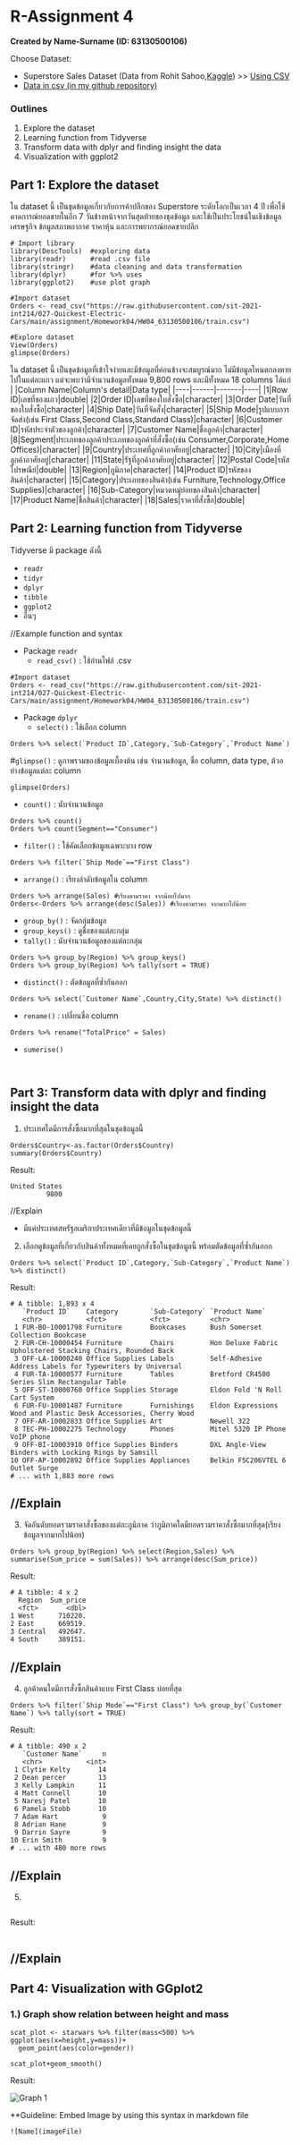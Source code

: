 # R-Assignment 4

**Created by Name-Surname (ID: 63130500106)**

Choose Dataset:
* Superstore Sales Dataset (Data from Rohit Sahoo,[Kaggle](https://www.kaggle.com/rohitsahoo/sales-forecasting)) >> [Using CSV](https://raw.githubusercontent.com/safesit23/INT214-Statistics/main/datasets/superstore_sales.csv)
* [Data in csv (in my github repository)](train.csv)


### Outlines
1. Explore the dataset
2. Learning function from Tidyverse
3. Transform data with dplyr and finding insight the data
4. Visualization with ggplot2

## Part 1: Explore the dataset
ใน dataset นี้ เป็นชุดข้อมูลเกี่ยวกับการค้าปลีกของ Superstore ระดับโลกเป็นเวลา 4 ปี เพื่อใช้คาดการณ์ยอดขายในอีก 7 วันข้างหน้าจากวันสุดท้ายของชุดข้อมูล และใช้เป็นประโยชน์ในเชิงข้อมูลเศรษฐกิจ ข้อมูลสภาพอากาศ ราคาหุ้น และการพยากรณ์ยอดขายปลีก

```
# Import library
library(DescTools)  #exploring data
library(readr)      #read .csv file
library(stringr)    #data cleaning and data transformation
library(dplyr)      #for %>% uses
library(ggplot2)    #use plot graph

#Import dataset
Orders <- read_csv("https://raw.githubusercontent.com/sit-2021-int214/027-Quickest-Electric-Cars/main/assignment/Homework04/HW04_63130500106/train.csv")

#Explore dataset
View(Orders)
glimpse(Orders)
```
ใน dataset นี้ เป็นชุดข้อมูลที่เข้าใจง่ายและมีข้อมูลที่ค่อนข้างจะสมบูรณ์มาก ไม่มีข้อมูลไหนตกลงหายไปในแต่ละแถว
แต่จะพบว่ามีจำนวนข้อมูลทั้งหมด 9,800 rows และมีทั้งหมด 18 columns ได้แก่
| |Column Name|Column's detail|Data type|
|----|------|-------|----|
|1|Row ID|เลขที่ของแถว|double|
|2|Order ID|เลขที่ของใบสั่งซื้อ|character|
|3|Order Date|วันที่ของใบสั่งซื้อ|character|
|4|Ship Date|วันที่จัดสั่ง|character|
|5|Ship Mode|รูปแบบการจัดส่ง(เช่น First Class,Second Class,Standard Class)|character|
|6|Customer ID|รหัสประจำตัวของลูกค้า|character|
|7|Customer Name|ชื่อลูกค้า|character|
|8|Segment|ประเภทของลูกค้าประเภทของลูกค้าที่สั่งซื้อ(เช่น Consumer,Corporate,Home Offices)|character|
|9|Country|ประเทศที่ลูกค้าอาศัยอยู่|character|
|10|City|เมืองที่ลูกค้าอาศัยอยู่|character|
|11|State|รัฐที่ลูกค้าอาศัยอยู่|character|
|12|Postal Code|รหัสไปรษณีย์|double|
|13|Region|ภูมิภาค|character|
|14|Product ID|รหัสของสินค้า|character|
|15|Category|ประเภทของสินค้า(เช่น Furniture,Technology,Office Supplies)|character|
|16|Sub-Category|หมวดหมู่ย่อยของสินค้า|character|
|17|Product Name|ชื่อสินค้า|character|
|18|Sales|ราคาที่สั่งซื้อ|double|

## Part 2: Learning function from Tidyverse
Tidyverse มี package ดังนี้
- `readr`
- `tidyr`
- `dplyr`
- `tibble`
- `ggplot2`
- อื่นๆ

//Example function and syntax
- Package `readr`
    - `read_csv()` : ใช้อ่านไฟล์ .csv
```
#Import dataset
Orders <- read_csv("https://raw.githubusercontent.com/sit-2021-int214/027-Quickest-Electric-Cars/main/assignment/Homework04/HW04_63130500106/train.csv")
```
- Package `dplyr`
    - `select()` : ใช้เลือก column
```
Orders %>% select(`Product ID`,Category,`Sub-Category`,`Product Name`) 
```

#`glimpse()` : ดูภาพรวมของข้อมูลเบื้องต้น เช่น จำนวนข้อมูล, ชื่อ column, data type, ต้วอย่างข้อมูลแต่ละ column
```
glimpse(Orders)  
```

- `count()` : นับจำนวนข้อมูล
```
Orders %>% count()
Orders %>% count(Segment=="Consumer")
```

- `filter()` : ใช้คัดเลือกข้อมูลเฉพาะบาง row
```
Orders %>% filter(`Ship Mode`=="First Class")
```

- `arrange()` : เรียงลำดับข้อมูลใน column
```
Orders %>% arrange(Sales) #เรียงตามราคา จากน้อยไปมาก
Orders<-Orders %>% arrange(desc(Sales)) #เรียงตามราคา จากมากไปน้อย
```

- `group_by()` : จัดกลุ่มข้อมูล
- `group_keys()` : ดูชื่อของแต่ละกลุ่ม
- `tally()` : นับจำนวนข้อมูลของแต่ละกลุ่ม
```
Orders %>% group_by(Region) %>% group_keys()
Orders %>% group_by(Region) %>% tally(sort = TRUE)
```

- `distinct()` : ตัดข้อมูลที่ซ้ำกันออก
```
Orders %>% select(`Customer Name`,Country,City,State) %>% distinct()
```

- `rename()` : เปลี่ยนชื่อ column
```
Orders %>% rename("TotalPrice" = Sales)
```

- `sumerise()`
```
  
```
## Part 3: Transform data with dplyr and finding insight the data
1. ประเทศใดมีการสั่งซื้อมากที่สุดในชุดข้อมูลนี้ 
```
Orders$Country<-as.factor(Orders$Country)
summary(Orders$Country)
```

Result:
```
United States 
         9800
```
//Explain
- มีแค่ประเทศสหรัฐอเมริกาประเทศเดียวที่มีข้อมูลในชุดข้อมูลนี้


2. เลือกดูข้อมูลที่เกี่ยวกับสินค้าทั้งหมดที่เคยถูกสั่งซื้อในชุดข้อมูลนี้ พร้อมตัดข้อมูลที่ซ้ำกันออก
```
Orders %>% select(`Product ID`,Category,`Sub-Category`,`Product Name`) %>% distinct()
```

Result:
```
# A tibble: 1,893 x 4
   `Product ID`    Category        `Sub-Category` `Product Name`                                                  
   <chr>           <fct>           <fct>          <chr>                                                           
 1 FUR-BO-10001798 Furniture       Bookcases      Bush Somerset Collection Bookcase                               
 2 FUR-CH-10000454 Furniture       Chairs         Hon Deluxe Fabric Upholstered Stacking Chairs, Rounded Back     
 3 OFF-LA-10000240 Office Supplies Labels         Self-Adhesive Address Labels for Typewriters by Universal       
 4 FUR-TA-10000577 Furniture       Tables         Bretford CR4500 Series Slim Rectangular Table                   
 5 OFF-ST-10000760 Office Supplies Storage        Eldon Fold 'N Roll Cart System                                  
 6 FUR-FU-10001487 Furniture       Furnishings    Eldon Expressions Wood and Plastic Desk Accessories, Cherry Wood
 7 OFF-AR-10002833 Office Supplies Art            Newell 322                                                      
 8 TEC-PH-10002275 Technology      Phones         Mitel 5320 IP Phone VoIP phone                                  
 9 OFF-BI-10003910 Office Supplies Binders        DXL Angle-View Binders with Locking Rings by Samsill            
10 OFF-AP-10002892 Office Supplies Appliances     Belkin F5C206VTEL 6 Outlet Surge                                
# ... with 1,883 more rows
```
//Explain
- 

3. จัดอันดับยอดรวมราคาสั่งซื้อของแต่ละภูมิภาค ว่าภูมิภาคใดมียอดรวมราคาสั่งซื้อมากที่สุด(เรียงข้อมูลจากมากไปน้อย)
```
Orders %>% group_by(Region) %>% select(Region,Sales) %>% summarise(Sum_price = sum(Sales)) %>% arrange(desc(Sum_price))

```

Result:
```
# A tibble: 4 x 2
  Region  Sum_price
  <fct>       <dbl>
1 West      710220.
2 East      669519.
3 Central   492647.
4 South     389151.
```
//Explain
- 

4. ลูกค้าคนใดมีการสั่งซื้อสินค้าแบบ First Class บ่อยที่สุด
```
Orders %>% filter(`Ship Mode`=="First Class") %>% group_by(`Customer Name`) %>% tally(sort = TRUE)
```

Result:
```
# A tibble: 490 x 2
   `Customer Name`     n
   <chr>           <int>
 1 Clytie Kelty       14
 2 Dean percer        13
 3 Kelly Lampkin      11
 4 Matt Connell       10
 5 Naresj Patel       10
 6 Pamela Stobb       10
 7 Adam Hart           9
 8 Adrian Hane         9
 9 Darrin Sayre        9
10 Erin Smith          9
# ... with 480 more rows
```
//Explain
- 

5. 
```

```

Result:
```

```
//Explain
- 

## Part 4: Visualization with GGplot2
### 1.) Graph show relation between height and mass
```
scat_plot <- starwars %>% filter(mass<500) %>% ggplot(aes(x=height,y=mass))+
  geom_point(aes(color=gender))

scat_plot+geom_smooth()
```
Result:

![Graph 1](graph1.png)

**Guideline:
Embed Image by using this syntax in markdown file
````
![Name](imageFile)
````